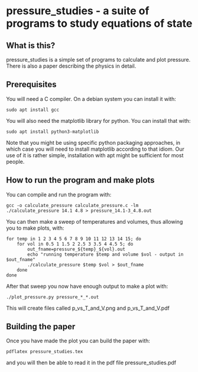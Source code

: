 # pressure_studies - a suite of programs to study equations of state

## What is this?

pressure_studies is a simple set of programs to calculate and plot
pressure.  There is also a paper describing the physics in detail.

## Prerequisites

You will need a C compiler.  On a debian system you can install it
with:
```
sudo apt install gcc
```

You will also need the matplotlib library for python.  You can install
that with:
```
sudo apt install python3-matplotlib
```

Note that you might be using specific python packaging approaches, in
which case you will need to install matplotlib according to that
idiom.  Our use of it is rather simple, installation with apt might be
sufficient for most people.

## How to run the program and make plots

You can compile and run the program with:
```
gcc -o calculate_pressure calculate_pressure.c -lm
./calculate_pressure 14.1 4.8 > pressure_14.1-3_4.8.out
```

You can then make a sweep of temperatures and volumes, thus allowing
you to make plots, with:
```
for temp in 1 2 3 4 5 6 7 8 9 10 11 12 13 14 15; do
    for vol in 0.5 1 1.5 2 2.5 3 3.5 4 4.5 5; do
        out_fname=pressure_${temp}_${vol}.out
        echo "running temperature $temp and volume $vol - output in $out_fname"
        ./calculate_pressure $temp $vol > $out_fname
    done
done
```

After that sweep you now have enough output to make a plot with:
```
./plot_pressure.py pressure_*_*.out
```

This will create files called p_vs_T_and_V.png and p_vs_T_and_V.pdf

## Building the paper

Once you have made the plot you can build the paper with:
```
pdflatex pressure_studies.tex
```
and you will then be able to read it in the pdf file
pressure_studies.pdf

